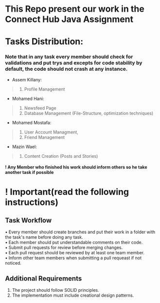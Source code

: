 # This Repo present our work in the Connect Hub Java Assignment  

# Tasks Distribution:

### Note that in any task every member should check for validations and put **try**s and **except**s for code stability by default, the code should not crash at any instance.

- Assem Killany:  
> 1. Profile Management

- Mohamed Hani:  
> 1. Newsfeed Page
> 2. Database Management (File-Structure, optimization techniques)

- Mohamed Mostafa:  
> 1.  User Account Managment,  
> 2. Friend Management

- Mazin Wael:       
> 1. Content Creation (Posts and Stories)


#### ! Any Member who finished his work should inform others so he take another task if possible

# ! Important(read the following instructions)  
## Task Workflow

• Every member should create branches and put their work in a folder with the task's name before doing any task.  
• Each member should put understandable comments on their code.  
• Submit pull requests for review before merging changes.  
• Each pull request should be reviewed by at least one team member.   
• Inform other team members when submitting a pull requeast if not noticed.  

## Additional Requirements

1. The project should follow SOLID principles.
2. The implementation must include creational design patterns.